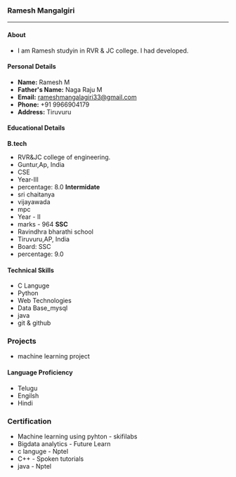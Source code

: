 ### Ramesh Mangalgiri
----------------------------

#### About
 - I am Ramesh studyin in RVR & JC college. I had developed.

#### Personal Details
- **Name:** Ramesh M
- **Father's Name:** Naga Raju M
- **Email:** rameshmangalagiri33@gmail.com
- **Phone:** +91 9966904179
- **Address:** Tiruvuru

#### Educational Details

**B.tech**
  - RVR&JC college of engineering.
  - Guntur,Ap, India
  - CSE
  - Year-III
  - percentage: 8.0
**Intermidate**
- sri chaitanya
- vijayawada
- mpc
- Year - II
- marks - 964
**SSC**
- Ravindhra bharathi school
- Tiruvuru,AP, India
- Board: SSC
- percentage: 9.0
#### Technical Skills
- C Languge
- Python
- Web Technologies
- Data Base_mysql
- java
- git & github
### Projects
- machine learning project

#### Language Proficiency
- Telugu
- Engilsh
- Hindi

### Certification 
- Machine learning using pyhton - skifilabs
- Bigdata analytics - Future Learn
- c languge - Nptel
- C++ - Spoken tutorials
- java - Nptel
